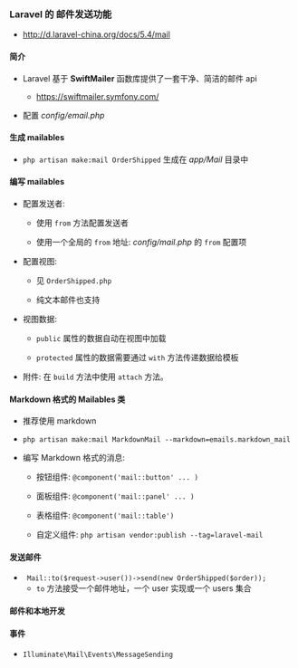 ### Laravel 的 邮件发送功能
* http://d.laravel-china.org/docs/5.4/mail


#### 简介
* Laravel 基于 **SwiftMailer** 函数库提供了一套干净、简洁的邮件 api
    * https://swiftmailer.symfony.com/

* 配置 *config/email.php*


#### 生成 mailables
* `php artisan make:mail OrderShipped` 生成在 *app/Mail* 目录中


#### 编写 mailables
* 配置发送者:
    * 使用 `from` 方法配置发送者

    * 使用一个全局的 `from` 地址: *config/mail.php* 的 `from` 配置项

* 配置视图:
    * 见 `OrderShipped.php`

    * 纯文本邮件也支持

* 视图数据:
    * `public` 属性的数据自动在视图中加载

    * `protected` 属性的数据需要通过 `with` 方法传递数据给模板

* 附件: 在 `build` 方法中使用 `attach` 方法。



#### Markdown 格式的 Mailables 类
* 推荐使用 markdown

* `php artisan make:mail MarkdownMail --markdown=emails.markdown_mail`

* 编写 Markdown 格式的消息:
    * 按钮组件: `@component('mail::button' ... )`

    * 面板组件: `@component('mail::panel' ... )`

    * 表格组件: `@component('mail::table')`

    * 自定义组件: `php artisan vendor:publish --tag=laravel-mail`


#### 发送邮件
* ` Mail::to($request->user())->send(new OrderShipped($order));`
    * `to` 方法接受一个邮件地址，一个 user 实现或一个 users 集合

#### 邮件和本地开发


#### 事件
* `Illuminate\Mail\Events\MessageSending`
